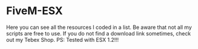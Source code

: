 # FiveM-ESX

Here you can see all the resources I coded in a list.
Be aware that not all my scripts are free to use. If you do not find a download link sometimes, check out my Tebex Shop.
PS: Tested with ESX 1.2!!!
